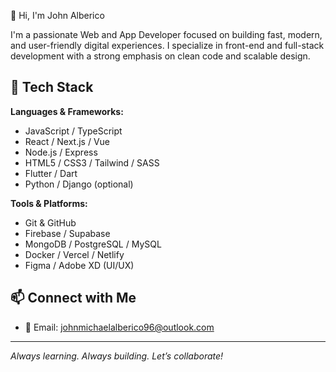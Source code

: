 👋 Hi, I'm John Alberico

I'm a passionate Web and App Developer focused on building fast, modern, and user-friendly digital experiences. I specialize in front-end and full-stack development with a strong emphasis on clean code and scalable design.

## 🚀 Tech Stack

**Languages & Frameworks:**
- JavaScript / TypeScript
- React / Next.js / Vue
- Node.js / Express
- HTML5 / CSS3 / Tailwind / SASS
- Flutter / Dart
- Python / Django (optional)

**Tools & Platforms:**
- Git & GitHub
- Firebase / Supabase
- MongoDB / PostgreSQL / MySQL
- Docker / Vercel / Netlify
- Figma / Adobe XD (UI/UX)

## 📫 Connect with Me

- 📧 Email: [johnmichaelalberico96@outlook.com](mailto:johnmichaelalberico96@outlook.com)

---

_Always learning. Always building. Let’s collaborate!_

